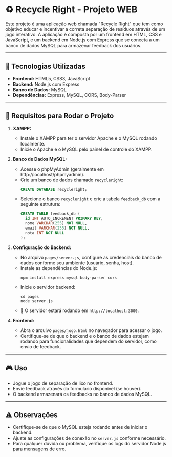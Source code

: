 # ♻️ Recycle Right - Projeto WEB

Este projeto é uma aplicação web chamada "Recycle Right" que tem como objetivo educar e incentivar a correta separação de resíduos através de um jogo interativo. A aplicação é composta por um frontend em HTML, CSS e JavaScript, e um backend em Node.js com Express que se conecta a um banco de dados MySQL para armazenar feedback dos usuários.

---

## 🚀 Tecnologias Utilizadas

- **Frontend:** HTML5, CSS3, JavaScript
- **Backend:** Node.js com Express
- **Banco de Dados:** MySQL
- **Dependências:** Express, MySQL, CORS, Body-Parser

---

## 🧰 Requisitos para Rodar o Projeto

1. **XAMPP:**
   - Instale o XAMPP para ter o servidor Apache e o MySQL rodando localmente.
   - Inicie o Apache e o MySQL pelo painel de controle do XAMPP.

2. **Banco de Dados MySQL:**
   - Acesse o phpMyAdmin (geralmente em http://localhost/phpmyadmin).
   - Crie um banco de dados chamado `recycleright`:
     ```sql
     CREATE DATABASE recycleright;
     ```
   - Selecione o banco `recycleright` e crie a tabela `feedback_db` com a seguinte estrutura:
     ```sql
     CREATE TABLE feedback_db (
       id INT AUTO_INCREMENT PRIMARY KEY,
       nome VARCHAR(255) NOT NULL,
       email VARCHAR(255) NOT NULL,
       nota INT NOT NULL
     );
     ```

3. **Configuração do Backend:**
   - No arquivo `pages/server.js`, configure as credenciais do banco de dados conforme seu ambiente (usuário, senha, host).
   - Instale as dependências do Node.js:
     ```
     npm install express mysql body-parser cors
     ```
   - Inicie o servidor backend:
     ```
     cd pages
     node server.js
     ```
   - 🔗 O servidor estará rodando em `http://localhost:3000`.

4. **Frontend:**
   - Abra o arquivo `pages/jogo.html` no navegador para acessar o jogo.
   - Certifique-se de que o backend e o banco de dados estejam rodando para funcionalidades que dependem do servidor, como envio de feedback.

---

## 🎮 Uso

- Jogue o jogo de separação de lixo no frontend.
- Envie feedback através do formulário disponível (se houver).
- O backend armazenará os feedbacks no banco de dados MySQL.

---

## ⚠️ Observações

- Certifique-se de que o MySQL esteja rodando antes de iniciar o backend.
- Ajuste as configurações de conexão no `server.js` conforme necessário.
- Para qualquer dúvida ou problema, verifique os logs do servidor Node.js para mensagens de erro.

